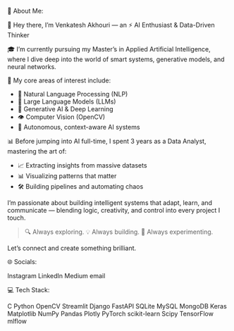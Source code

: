 💫 About Me:

👋 Hey there, I’m Venkatesh Akhouri — an ⚡ AI Enthusiast & Data-Driven Thinker

🎓 I’m currently pursuing my Master’s in Applied Artificial Intelligence, where I dive deep into the world of smart systems, generative models, and neural networks.

🧠 My core areas of interest include:
- 💬 Natural Language Processing (NLP)
- 🧾 Large Language Models (LLMs)
- 🎨 Generative AI & Deep Learning
- 👁️ Computer Vision (OpenCV)
- 🤖 Autonomous, context-aware AI systems

📊 Before jumping into AI full-time, I spent 3 years as a Data Analyst, mastering the art of:
- 📈 Extracting insights from massive datasets
- 📊 Visualizing patterns that matter
- 🛠️ Building pipelines and automating chaos

I’m passionate about building intelligent systems that adapt, learn, and communicate — blending logic, creativity, and control into every project I touch.

> 🔍 Always exploring.
> 💡 Always building.
> 🧪 Always experimenting.

Let’s connect and create something brilliant.

🌐 Socials:

Instagram LinkedIn Medium email

💻 Tech Stack:

C Python OpenCV Streamlit Django FastAPI SQLite MySQL MongoDB Keras Matplotlib NumPy Pandas Plotly PyTorch scikit-learn Scipy TensorFlow mlflow

